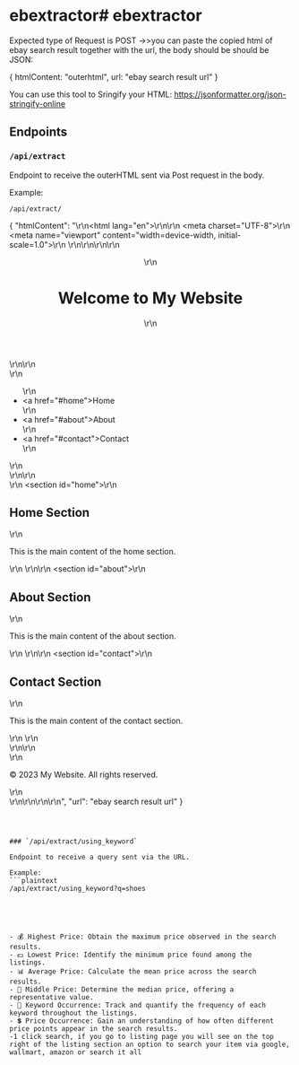 # ebextractor# ebextractor

Expected type of Request is POST
->>you can paste the copied html of ebay search result together with the url, the body should be should be JSON:


{
 htmlContent: "outerhtml",
 url: "ebay search result url"
}

You can use this tool to Sringify your HTML: https://jsonformatter.org/json-stringify-online




## Endpoints

### `/api/extract`

Endpoint to receive the outerHTML sent via Post request in the body.

Example:
```plaintext
/api/extract/
```
{
  "htmlContent": "<!DOCTYPE html>\r\n<html lang=\"en\">\r\n<head>\r\n    <meta charset=\"UTF-8\">\r\n    <meta name=\"viewport\" content=\"width=device-width, initial-scale=1.0\">\r\n    <title>Sample HTML Document</title>\r\n</head>\r\n<body>\r\n\r\n    <header>\r\n        <h1>Welcome to My Website</h1>\r\n    </header>\r\n\r\n    <nav>\r\n        <ul>\r\n            <li><a href=\"#home\">Home</a></li>\r\n            <li><a href=\"#about\">About</a></li>\r\n            <li><a href=\"#contact\">Contact</a></li>\r\n        </ul>\r\n    </nav>\r\n\r\n    <main>\r\n        <section id=\"home\">\r\n            <h2>Home Section</h2>\r\n            <p>This is the main content of the home section.</p>\r\n        </section>\r\n\r\n        <section id=\"about\">\r\n            <h2>About Section</h2>\r\n            <p>This is the main content of the about section.</p>\r\n        </section>\r\n\r\n        <section id=\"contact\">\r\n            <h2>Contact Section</h2>\r\n            <p>This is the main content of the contact section.</p>\r\n        </section>\r\n    </main>\r\n\r\n    <footer>\r\n        <p>&copy; 2023 My Website. All rights reserved.</p>\r\n    </footer>\r\n\r\n</body>\r\n</html>\r\n",
  "url": "ebay search result url"
}
```



### `/api/extract/using_keyword`

Endpoint to receive a query sent via the URL.

Example:
```plaintext
/api/extract/using_keyword?q=shoes





- 💰 Highest Price: Obtain the maximum price observed in the search results.
- 💵 Lowest Price: Identify the minimum price found among the listings.
- 📊 Average Price: Calculate the mean price across the search results.
- 🎯 Middle Price: Determine the median price, offering a representative value.
- 🔑 Keyword Occurrence: Track and quantify the frequency of each keyword throughout the listings.
- 💲 Price Occurrence: Gain an understanding of how often different price points appear in the search results.
-1 click search, if you go to listing page you will see on the top right of the listing section an option to search your item via google, wallmart, amazon or search it all


